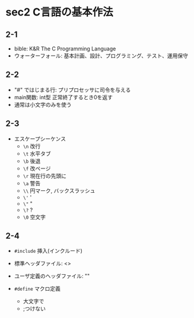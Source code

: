 # sec2 C言語の基本作法

## 2-1

- bible: K&R The C Programming Language
- ウォーターフォール: 基本計画、設計、プログラミング、テスト、運用保守

## 2-2

- "#" ではじまる行: プリプロセッサに司令を与える
- main関数: int型 正常終了するとき0を返す
- 通常は小文字のみを使う

## 2-3

- エスケープシーケンス
  - `\n` 改行
  - `\t` 水平タブ
  - `\b` 後退
  - `\f` 改ページ
  - `\r` 現在行の先頭に
  - `\a` 警告
  - `\\` 円マーク, バックスラッシュ
  - `\'` '
  - `\"` "
  - `\?` ?
  - `\0` 空文字

## 2-4

- `#include` 挿入(インクルード)
- 標準ヘッダファイル: <>
- ユーザ定義のヘッダファイル: ""

- `#define` マクロ定義
  - 大文字で
  - ;つけない
